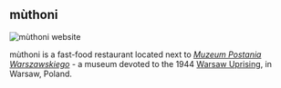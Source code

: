  
##  m&ugrave;thoni


![m&ugrave;thoni website](img/muthoni.png)


m&ugrave;thoni is a fast-food restaurant located next to *[Muzeum Postania Warszawskiego](http://www.inyourpocket.com/warsaw/Warsaw-Uprising-Museum_19872v)* - a museum devoted to the 1944 [Warsaw Uprising](http://www.warsawuprising.com/faq.htm), in Warsaw, Poland.


